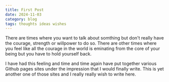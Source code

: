```yaml
---
title: First Post
date: 2024-11-03
category: blog
tags: thoughts ideas wishes
---
```


There are times where you want to talk about somthing but don't really have the courage, strength or willpower to do so. There are other times where you feel like all the courage in the world is eminating from the core of your being but you have to hold yourself back.

I have had this feeling and time and time again have put together various Github pages sites under the impression that I would finally write. This is yet another one of those sites and I really really wish to write here.
